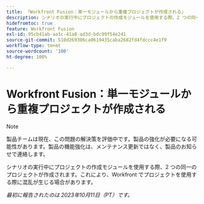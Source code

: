 ```yaml
---
title: 「Workfront Fusion：単一モジュールから重複プロジェクトが作成される」
description: シナリオの実行中にプロジェクトの作成モジュールを使用する際、2 つの同一のプロジェクトが作成されます。これにより、Workfront でプロジェクトを使用する際に混乱が生じる場合があります。
hidefromtoc: true
feature: Workfront Fusion
exl-id: 95cb41ab-aa1c-41a8-ad3d-bdc99f54e241
source-git-commit: 510d269306ca0619435caba2682fd4fdccc4e1f9
workflow-type: tm+mt
source-wordcount: '100'
ht-degree: 100%

---
```


# Workfront Fusion：単一モジュールから重複プロジェクトが作成される

<!--Fusion, WF TOCs-->

>[!NOTE]
>
>製品チームは現在、この問題の解決策を評価中です。製品の強化が必要になる可能性があります。製品の機能強化は、メンテナンス更新ではなく、製品のお知らせで連絡します。

シナリオの実行中にプロジェクトの作成モジュールを使用する際、2 つの同一のプロジェクトが作成されます。これにより、Workfront でプロジェクトを使用する際に混乱が生じる場合があります。

_最初に報告されたのは 2023年10月11日（PT）です。_
